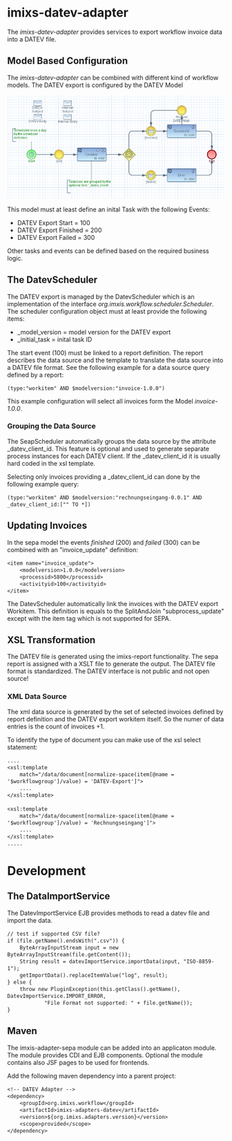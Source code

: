 # imixs-datev-adapter

The _imixs-datev-adapter_ provides services to export workflow invoice data into a DATEV file.


## Model Based Configuration

The _imixs-datev-adapter_ can be combined with different kind of workflow models. The DATEV export is configured by the DATEV Model

<img src="datev-export.png" />

This model must at least define an inital Task with the following Events:

 * DATEV Export Start = 100
 * DATEV Export Finished = 200
 * DATEV Export Failed = 300
 
Other tasks and events can be defined based on the required business logic. 


## The DatevScheduler

The DATEV export is managed by the DatevScheduler which is an implementation of the interface _org.imxis.workflow.scheduler.Scheduler_.
The scheduler configuration object must at least provide the following items:

 * \_model\_version = model version for the DATEV export
 * \_initial\_task = inital task ID
 
The start event (100) must be linked to a report definition. The report describes the data source and the template to translate the 
data source into a DATEV file format. See the following example for a data source query defined by a report:

	(type:"workitem" AND $modelversion:"invoice-1.0.0")

This example configuration will select all invoices form the Model _invoice-1.0.0_. 


### Grouping the Data Source

The SeapScheduler automatically groups the data source by the attribute \_datev\_client\_id. This feature is optional and used to generate separate process instances for each DATEV client. If the \_datev\_client\_id it is usually hard coded in the xsl template. 

Selecting only invoices providing a \_datev\_client\_id can done by the following example query:

	(type:"workitem" AND $modelversion:"rechnungseingang-0.0.1" AND _datev_client_id:["" TO *]) 


## Updating Invoices

In the sepa model the events _finished_ (200) and _failed_ (300)  can be combined with an "invoice_update" definition:

	<item name="invoice_update">
		<modelversion>1.0.0</modelversion>
		<processid>5800</processid>
		<activityid>100</activityid>
	</item>

The DatevScheduler automatically link the invoices with the DATEV export Workitem.
This definition is equals to the SplitAndJoin "subprocess_update" except with the item tag which is not supported for SEPA. 	




## XSL Transformation

The DATEV file is generated using the imixs-report functionality. The sepa report is assigned with a XSLT file to generate the output.
The DATEV file format is standardized. The DATEV interface is not public and not open source! 

### XML Data Source

The xml data source is generated by the set of selected invoices defined by report definition and the DATEV export workitem itself. So the numer of data entries is the count of invoices +1. 

To identify the type of document you can make use of the xsl select statement:


	....
	<xsl:template
		match="/data/document[normalize-space(item[@name = '$workflowgroup']/value) = 'DATEV-Export']">
		....
	</xsl:template>
	
	<xsl:template
		match="/data/document[normalize-space(item[@name = '$workflowgroup']/value) = 'Rechnungseingang']">
		....
	</xsl:template>
	.....


# Development

	
## The DataImportService

The DatevImportService EJB provides methods to read a datev file and import the data. 


	// test if supported CSV file?
	if (file.getName().endsWith(".csv")) {
		ByteArrayInputStream input = new ByteArrayInputStream(file.getContent());
		String result = datevImportService.importData(input, "ISO-8859-1");
		getImportData().replaceItemValue("log", result);
	} else {
		throw new PluginException(this.getClass().getName(), DatevImportService.IMPORT_ERROR,
				"File Format not supported: " + file.getName());
	}

	
	

## Maven


The imxis-adapter-sepa module can be added into an applicaton module. The module provides CDI and EJB components. Optional the module contains also JSF pages to be used for frontends. 

Add the following maven dependency into a parent project:


	<!-- DATEV Adapter -->
	<dependency>
		<groupId>org.imixs.workflow</groupId>
		<artifactId>imixs-adapters-datev</artifactId>
		<version>${org.imixs.adapters.version}</version>
		<scope>provided</scope>
	</dependency>	